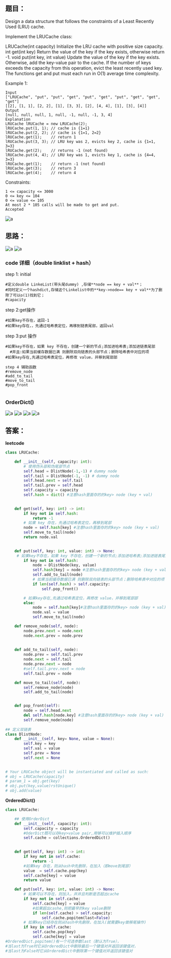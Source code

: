 ## 题目：

Design a data structure that follows the constraints of a Least Recently Used (LRU) cache.

Implement the LRUCache class:

LRUCache(int capacity) Initialize the LRU cache with positive size capacity.
int get(int key) Return the value of the key if the key exists, otherwise return -1.
void put(int key, int value) Update the value of the key if the key exists. Otherwise, add the key-value pair to the cache. If the number of keys exceeds the capacity from this operation, evict the least recently used key.
The functions get and put must each run in O(1) average time complexity.


Example 1:
```
Input
["LRUCache", "put", "put", "get", "put", "get", "put", "get", "get", "get"]
[[2], [1, 1], [2, 2], [1], [3, 3], [2], [4, 4], [1], [3], [4]]
Output
[null, null, null, 1, null, -1, null, -1, 3, 4]
Explanation
LRUCache lRUCache = new LRUCache(2);
lRUCache.put(1, 1); // cache is {1=1}
lRUCache.put(2, 2); // cache is {1=1, 2=2}
lRUCache.get(1);    // return 1
lRUCache.put(3, 3); // LRU key was 2, evicts key 2, cache is {1=1, 3=3}
lRUCache.get(2);    // returns -1 (not found)
lRUCache.put(4, 4); // LRU key was 1, evicts key 1, cache is {4=4, 3=3}
lRUCache.get(1);    // return -1 (not found)
lRUCache.get(3);    // return 3
lRUCache.get(4);    // return 4
``` 

Constraints:
```
1 <= capacity <= 3000
0 <= key <= 104
0 <= value <= 105
At most 2 * 105 calls will be made to get and put.
Accepted
```

![a](https://github.com/SSRRBB/Leetcode/blob/main/Images/164.png)

## 思路：
![a](https://github.com/SSRRBB/Leetcode/blob/main/Images/165.png)
![a](https://github.com/SSRRBB/Leetcode/blob/main/Images/166.png)


### code 详细（double linklist + hash）

step 1: initial
```
#定义double LinkeList(带头尾dummy) ,存储**node == key + val**；
#同时定义一个hashdict,存储这个Linkelist中的**key->node== key + val**为了删除了可以o(1)找到它；
#capacity
```
step 2:get操作
```
#如果key不存在，返回-1
#如果key存在，，先通过哈希表定位，再移到链表尾部，返回val
```

step 3:put 操作
```
#如果key不存在，如果 key 不存在，创建一个新的节点;添加进哈希表;添加进链表尾部
  #并且:如果当前缓存数据已满 则删除双向链表的头部节点；删除哈希表中对应的项
#如果key存在,先通过哈希表定位，再修改 value，并移到尾部部

step 4 辅助函数
#remove_node
#add_to_tail
#move_to_tail
#pop_front


 ```



### OrderDict()
![a](https://github.com/SSRRBB/Leetcode/blob/main/Images/167.png)
![a](https://github.com/SSRRBB/Leetcode/blob/main/Images/168.png)
![a](https://github.com/SSRRBB/Leetcode/blob/main/Images/169.png)
![a](https://github.com/SSRRBB/Leetcode/blob/main/Images/170.png)





## 答案：
**leetcode**
```python
class LRUCache:

    def __init__(self, capacity: int):
        # 使用伪头部和伪尾部节点   
        self.head = DlistNode(-1,-1) # dummy node
        self.tail = DlistNode(-1, -1) # dummy node
        self.head.next = self.tail
        self.tail.prev = self.head
        self.capacity = capacity
        self.hash = dict() #注意hash里面存的的key> node (key + val)
        

    def get(self, key: int) -> int:
        if key not in self.hash: 
            return -1 
        # 如果 key 存在，先通过哈希表定位，再移到尾部
        node = self.hash[key] #注意hash里面存的的key> node (key + val)
        self.move_to_tail(node)
        return node.val 
        

    def put(self, key: int, value: int) -> None:
     # 如果key不存在，如果 key 不存在，创建一个新的节点;添加进哈希表;添加进链表尾部
        if key not in self.hash:
            node = DlistNode(key, value)
            self.hash[key] = node #注意hash里面存的的key> node (key + val)
            self.add_to_tail(node)
            # 如果当前缓存数据已满 则删除双向链表的头部节点；删除哈希表中对应的项
            if len(self.hash) > self.capacity:
                self.pop_front()

        # 如果key存在,先通过哈希表定位，再修改 value，并移到尾部部
        else:
            node = self.hash[key]#注意hash里面存的的key> node (key + val)
            node.val = value
            self.move_to_tail(node)

    def remove_node(self, node):
        node.prev.next = node.next
        node.next.prev = node.prev
        
    
    def add_to_tail(self, node):
        node.prev = self.tail.prev 
        node.next = self.tail 
        node.prev.next = node 
        #self.tail.prev.next = node
        self.tail.prev = node

    def move_to_tail(self, node):
        self.remove_node(node)
        self.add_to_tail(node)


    def pop_front(self):
        node = self.head.next 
        del self.hash[node.key] #注意hash里面存的的key> node (key + val)
        self.remove_node(node)
        
## 定义双链表
class DlistNode:
    def __init__(self, key= None, value = None):
        self.key = key
        self.val = value
        self.prev = None
        self.next = None
        

# Your LRUCache object will be instantiated and called as such:
# obj = LRUCache(capacity)
# param_1 = obj.get(key)
# obj.put(key,value)rstUnique()
# obj.add(value)


```
**OrderedDict()**
```python
class LRUCache:

    ## 使用OrderDict
    def __init__(self, capacity: int):
        self.capacity = capacity
        #OderDict既可以存key>value pair,用够可以维护插入顺序
        self.cache = collections.OrderedDict()
        

    def get(self, key: int) -> int:
        if key not in self.cache:
            return -1
        #如果key 存在，则从hash中先删除，在加入（即move到尾部）
        value  = self.cache.pop(key)
        self.cache[key] = value
        return value

    def put(self, key: int, value: int) -> None:
        # 如果可以不存在，则加入，并并且判断是否超出cache
        if key not in self.cache:
            self.cache[key] = value
            #如果超出cashe,则把最早的key value删除
            if len(self.cache) > self.capacity:
                self.cache.popitem(last=False)
        # 如果key已经存在则从hash中先删除，在加入(就需要key做移尾操作)
        if key in self.cache:
            self.cache.pop(key)
            self.cache[key] = value
#OrderedDict.popitem()有一个可选参数last（默认为True），
#当last为True时它从OrderedDict中删除最后一个键值对并返回该键值对，
#当last为False时它从OrderedDict中删除第一个键值对并返回该键值对

```
